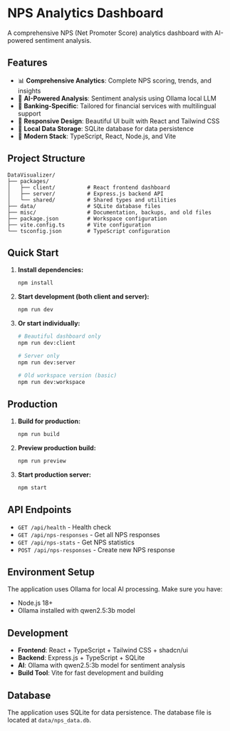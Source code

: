 # NPS Analytics Dashboard

A comprehensive NPS (Net Promoter Score) analytics dashboard with AI-powered sentiment analysis.

## Features

- 📊 **Comprehensive Analytics**: Complete NPS scoring, trends, and insights
- 🤖 **AI-Powered Analysis**: Sentiment analysis using Ollama local LLM
- 🏦 **Banking-Specific**: Tailored for financial services with multilingual support
- 📱 **Responsive Design**: Beautiful UI built with React and Tailwind CSS
- 💾 **Local Data Storage**: SQLite database for data persistence
- 🔧 **Modern Stack**: TypeScript, React, Node.js, and Vite

## Project Structure

```
DataVisualizer/
├── packages/
│   ├── client/          # React frontend dashboard
│   ├── server/          # Express.js backend API
│   └── shared/          # Shared types and utilities
├── data/                # SQLite database files
├── misc/                # Documentation, backups, and old files
├── package.json         # Workspace configuration
├── vite.config.ts       # Vite configuration
└── tsconfig.json        # TypeScript configuration
```

## Quick Start

1. **Install dependencies:**
   ```bash
   npm install
   ```

2. **Start development (both client and server):**
   ```bash
   npm run dev
   ```

3. **Or start individually:**
   ```bash
   # Beautiful dashboard only
   npm run dev:client
   
   # Server only  
   npm run dev:server
   
   # Old workspace version (basic)
   npm run dev:workspace
   ```

## Production

1. **Build for production:**
   ```bash
   npm run build
   ```

2. **Preview production build:**
   ```bash
   npm run preview
   ```

3. **Start production server:**
   ```bash
   npm start
   ```

## API Endpoints

- `GET /api/health` - Health check
- `GET /api/nps-responses` - Get all NPS responses
- `GET /api/nps-stats` - Get NPS statistics
- `POST /api/nps-responses` - Create new NPS response

## Environment Setup

The application uses Ollama for local AI processing. Make sure you have:
- Node.js 18+
- Ollama installed with qwen2.5:3b model

## Development

- **Frontend**: React + TypeScript + Tailwind CSS + shadcn/ui
- **Backend**: Express.js + TypeScript + SQLite
- **AI**: Ollama with qwen2.5:3b model for sentiment analysis
- **Build Tool**: Vite for fast development and building

## Database

The application uses SQLite for data persistence. The database file is located at `data/nps_data.db`.
